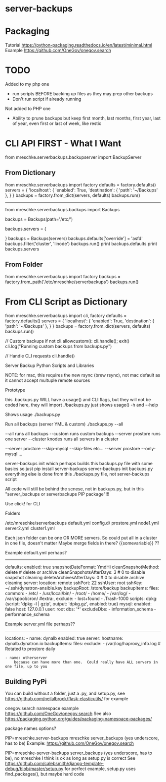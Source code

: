 # server-backups

# Packaging
Tutorial https://python-packaging.readthedocs.io/en/latest/minimal.html
Example https://github.com/OneGov/onegov.search


# TODO

Added to my php one
* run scripts BEFORE backing up files as they may prep other backups
* Don't run script if already running

Not added to PHP one
* Ability to prune backups but keep first month, last months, first year, last of year, even first or last of week, like restic



# CLI API FIRST - What I Want

from mreschke.serverbackups.backupserver import BackupServer

## From Dictionary
from mreschke.serverbackups import factory
defaults = factory.defaults()
servers = {
    'localhost': {
        'enabled': True,
        'destination': {
            'path': '~/Backups'
        },
    }
}
backups = factory.from_dict(servers, defaults)
backups.run()

---
from mreschke.serverbackups.backups import Backups

backups = Backups(path='/etc/')

backups.servers = {

}
backups = Backups(servers)
backups.defaults['override'] = 'asfd'
backups.filter('cluster', 'linode')
backups.run()
print backups.defaults
print backups.servers






## From Folder
from mreschke.serverbackups import factory
backups = factory.from_path('/etc/mreschke/serverbackups')
backups.run()





# From CLI Script as Dictionary
from mreschke.serverbackups import cli, factory
defaults = factory.defaults()
servers = {
    'localhost': {
        'enabled': True,
        'destination': {
            'path': '~/Backups'
        },
    }
}
backups = factory.from_dict(servers, defaults)
backups.run()

// Custom backups
if not cli.allowcustom(): cli.handle(); exit()
cli.log("Running custom backups from backups.py")

// Handle CLI requests
cli.handle()








Server Backup Python Scripts and Libraries



NOTE: for mac, this requires the new rsync (brew rsync), not mac default as it cannot accept multuple remote sources


Prototype

this .backups.py WILL have a usage() and CLI flags, but they will not be coded here, they will import
./backups.py just shows usage()
-h and --help

Shows usage
    ./backups.py

Run all backups (server YML & custom)
    ./backups.py --all



--all runs all backups
--custom runs custom backups
--server prostore runs one server
--cluster knodes runs all servers in a cluster

--server prostore --skip-mysql --skip-files etc...
--server prostore --only-mysql ...


server-backups init which perhaps builds this backups.py file with some basics
    so just
    pip install server-backups
    server-backups init backups.py
    everything else is done from this ./backups.py file, not server-backups script


All code will still be behind the scnese, not in backups.py, but in this "server_backups or serverbackups PIP package"!!!

Use click! for CLI


Folders

/etc/mreschke/serverbackups
    default.yml
    config.d/
        prostore.yml
        node1.yml
        server2.yml
        cluster1.yml

Each json folder can be one OR MORE servers.  So could put all in a cluster in one file, doesn't matter
Maybe merge fields in there? {{somevariable}} ??


Example default.yml perhaps?

---
defaults:
  enabled: true
  snapshotDateFormat: YmdHi
  cleanSnapshotMethod: delete   # delete or archive
  cleanSnapshotsAfterDays: 3    # 0 to disable snapshot cleaning
  deleteArchivesAfterDays: 0    # 0 to disable archive cleaning
  server:
    location: remote
    sshPort: 22
    sshUser: root
    sshKey: ~/.ssh/dynatron-ansible.key
  backupRoot: /store/backup
  backupItems:
    files:
      common:
        - /etc/
        - /usr/local/bin/
        - /root/
        - /home/
        - /var/log/
        - /var/spool/cron/
      #extra:,
      exclude:
        - lost+found
        - .Trash-1000
    scripts:
      dpkg: {script: 'dpkg -l | gzip', output: 'dpkg.gz', enabled: true}
    mysql:
      enabled: false
      host: 127.0.0.1
      user: root
      dbs: '*'
      excludeDbs:
        - information_schema
        - performance_schema



Example server.yml file perhaps??

---
locations:
    - name: dynalb
        enabled: true
        server:
        hostname: dynalb.dynatron.io
        backupItems:
        files:
            exclude:
            - /var/log/haproxy_info.log # Rotated to prostore daily

    - name: otherserver
        because can have more than one.  Could really have ALL servers in one file, up to you







Building PyPi
-------------
You can build without a folder, just a .py, and setup.py, see https://github.com/neilalbrock/flask-elasticutils/ for example

onegov.search namespace example https://github.com/OneGov/onegov.search
See also https://packaging.python.org/guides/packaging-namespace-packages/


package names options?

PIP=mreschke.server-backups
    mreschke
        server_backups (yes underscore, has to be)
        Example: https://github.com/OneGov/onegov.search

PIP=mreschke-server-backups
    server_backups (yes underscore, has to be), no mreschke I think is ok as long as setup.py is correct
    See https://github.com/calebsmith/django-template-debug/blob/master/setup.py for perfect example, setup.py uses find_packages(), but maybe hard code


